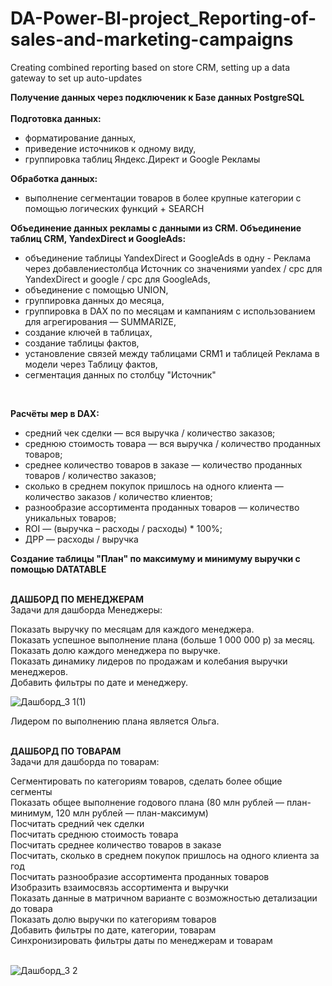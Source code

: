 # DA-Power-BI-project_Reporting-of-sales-and-marketing-campaigns
Creating combined reporting based on store CRM, setting up a data gateway to set up auto-updates

**Получение данных через подключеник к Базе данных PostgreSQL**<br><br>
**Подготовка данных:**<br>
- форматирование данных, 
- приведение источников к одному виду, 
- группировка таблиц Яндекс.Директ и Google Рекламы<br>

**Обработка данных:**<br>
- выполнение сегментации товаров в более крупные категории с помощью логических функций + SEARCH<br>
 
**Объединение данных рекламы с данными из CRM. Объединение таблиц CRM, YandexDirect и GoogleAds:**<br>
- объединение таблицы YandexDirect и GoogleAds в одну - Реклама через добавлениестолбца Источник со значениями yandex / cpc для YandexDirect и google / cpc для GoogleAds,
- объединение с помощью UNION,
- группировка данных до месяца,
- группировка в DAX по по месяцам и кампаниям с использованием для агрегирования — SUMMARIZE,
- создание ключей в таблицах,
- создание таблицы фактов,
- установление связей между таблицами CRM1 и таблицей Реклама в модели через Таблицу фактов,
- сегментация данных по столбцу "Источник"
<br>

**Расчёты мер в DAX:**<br>
- средний чек сделки — вся выручка / количество заказов;
- среднюю стоимость товара — вся выручка / количество проданных товаров;
- среднее количество товаров в заказе — количество проданных товаров / количество заказов;
- сколько в среднем покупок пришлось на одного клиента — количество заказов / количество клиентов;
- разнообразие ассортимента проданных товаров — количество уникальных товаров;
- ROI — (выручка – расходы / расходы) * 100%;
- ДРР — расходы / выручка

**Создание таблицы "План" по максимуму и минимуму выручки с помощью DATATABLE**
<br><br>

**ДАШБОРД ПО МЕНЕДЖЕРАМ**<br>
Задачи для дашборда Менеджеры:<br>

Показать выручку по месяцам для каждого менеджера.<br>
Показать успешное выполнение плана (больше 1 000 000 р) за месяц.<br>
Показать долю каждого менеджера по выручке.<br>
Показать динамику лидеров по продажам и колебания выручки менеджеров.<br>
Добавить фильтры по дате и менеджеру.<br>

![Дашборд_3 1(1)](https://github.com/ElenaTratsevskaya/DA-Power-BI-project_Reporting-of-sales-and-marketing-campaigns/assets/110056199/bbff2eae-3e0d-49c5-9c0d-8fa780262c37)

Лидером по выполнению плана является Ольга.<br><br>

**ДАШБОРД ПО ТОВАРАМ**<br>
Задачи для дашборда по товарам:<br>

Сегментировать по категориям товаров, сделать более общие сегменты<br>
Показать общее выполнение годового плана (80 млн рублей — план-минимум, 120 млн рублей — план-максимум)<br>
Посчитать средний чек сделки<br>
Посчитать среднюю стоимость товара<br>
Посчитать среднее количество товаров в заказе<br>
Посчитать, сколько в среднем покупок пришлось на одного клиента за год<br>
Посчитать разнообразие ассортимента проданных товаров<br>
Изобразить взаимосвязь ассортимента и выручки<br>
Показать данные в матричном варианте с возможностью детализации до товара<br>
Показать долю выручки по категориям товаров<br>
Добавить фильтры по дате, категории, товарам<br>
Синхронизировать фильтры даты по менеджерам и товарам<br><br>

![Дашборд_3 2](https://github.com/ElenaTratsevskaya/DA-Power-BI-project_Reporting-of-sales-and-marketing-campaigns/assets/110056199/659cefff-5f54-42f8-9046-588deefde561)



